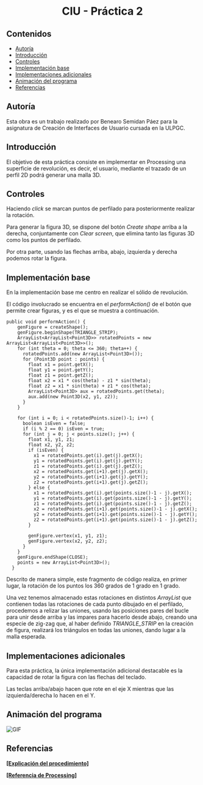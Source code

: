 # <center>CIU - Práctica 2</center>

## Contenidos

* [Autoría](#autoría)
* [Introducción](#introducción)
* [Controles](#controles)
* [Implementación base](#implementación-base)
* [Implementaciones adicionales](#implementaciones-adicionales)
* [Animación del programa](#animación-del-programa)
* [Referencias](#referencias)

## Autoría

Esta obra es un trabajo realizado por Benearo Semidan Páez para la asignatura de Creación de Interfaces de Usuario cursada en la ULPGC.

## Introducción

El objetivo de esta práctica consiste en implementar en Processing una superficie de revolución, es decir, el usuario, mediante el trazado de un perfil 2D podrá generar una malla 3D.

## Controles

Haciendo <i>click</i> se marcan puntos de perfilado para posteriormente realizar la rotación.

Para generar la figura 3D, se dispone del botón <i>Create shape</i> arriba a la derecha, conjuntamente con <i>Clear screen</i>, que elimina tanto las figuras 3D como los puntos de perfilado.

Por otra parte, usando las flechas arriba, abajo, izquierda y derecha podemos rotar la figura.

## Implementación base

En la implementación base me centro en realizar el sólido de revolución.

El código involucrado se encuentra en el <i>performAction()</i> de el botón que permite crear figuras, y es el que se muestra a continuación.

    public void performAction() {
        genFigure = createShape();
        genFigure.beginShape(TRIANGLE_STRIP);
        ArrayList<ArrayList<Point3D>> rotatedPoints = new ArrayList<ArrayList<Point3D>>();
        for (int theta = 0; theta <= 360; theta++) {
          rotatedPoints.add(new ArrayList<Point3D>());
          for (Point3D point : points) {
            float x1 = point.getX();
            float y1 = point.getY();
            float z1 = point.getZ();
            float x2 = x1 * cos(theta) - z1 * sin(theta);
            float z2 = x1 * sin(theta) + z1 * cos(theta);
            ArrayList<Point3D> aux = rotatedPoints.get(theta);
            aux.add(new Point3D(x2, y1, z2));
          }
        }

        for (int i = 0; i < rotatedPoints.size()-1; i++) {
          boolean isEven = false;
          if (i % 2 == 0) isEven = true;
          for (int j = 0; j < points.size(); j++) {
            float x1, y1, z1;
            float x2, y2, z2;
            if (isEven) {
              x1 = rotatedPoints.get(i).get(j).getX();
              y1 = rotatedPoints.get(i).get(j).getY();
              z1 = rotatedPoints.get(i).get(j).getZ();
              x2 = rotatedPoints.get(i+1).get(j).getX();
              y2 = rotatedPoints.get(i+1).get(j).getY();
              z2 = rotatedPoints.get(i+1).get(j).getZ();
            } else {
              x1 = rotatedPoints.get(i).get(points.size()-1 - j).getX();
              y1 = rotatedPoints.get(i).get(points.size()-1 - j).getY();
              z1 = rotatedPoints.get(i).get(points.size()-1 - j).getZ();
              x2 = rotatedPoints.get(i+1).get(points.size()-1 - j).getX();
              y2 = rotatedPoints.get(i+1).get(points.size()-1 - j).getY();
              z2 = rotatedPoints.get(i+1).get(points.size()-1 - j).getZ();
            }

            genFigure.vertex(x1, y1, z1);
            genFigure.vertex(x2, y2, z2);
          }
        }
        genFigure.endShape(CLOSE);
        points = new ArrayList<Point3D>();
      }

Descrito de manera simple, este fragmento de código realiza, en primer lugar, la rotación de los puntos los 360 grados de 1 grado en 1 grado.

Una vez tenemos almacenado estas rotaciones en distintos <i>ArrayList</i> que contienen todas las rotaciones de cada punto dibujado en el perfilado,
procedemos a relizar las uniones, usando las posiciones pares del bucle para unir desde arriba y las impares para hacerlo desde abajo, creando una especie de zig-zag que, al haber definido <i>TRIANGLE_STRIP</i> en la creación de figura, realizará los triángulos en todas las uniones, dando lugar a la malla esperada.

## Implementaciones adicionales

Para esta práctica, la única implementación adicional destacable es la capacidad de rotar la figura con las flechas del teclado.

Las teclas arriba/abajo hacen que rote en el eje X mientras que las izquierda/derecha lo hacen en el Y.

## Animación del programa

![GIF](assets/animation.gif)

## Referencias

<b>[[Explicación del procedimiento]](https://stackoverflow.com/questions/4117084/opengl-how-to-lathe-a-2d-shape-into-3d)</b>

<b>[[Referencia de Processing]](https://processing.org/reference/)</b>
